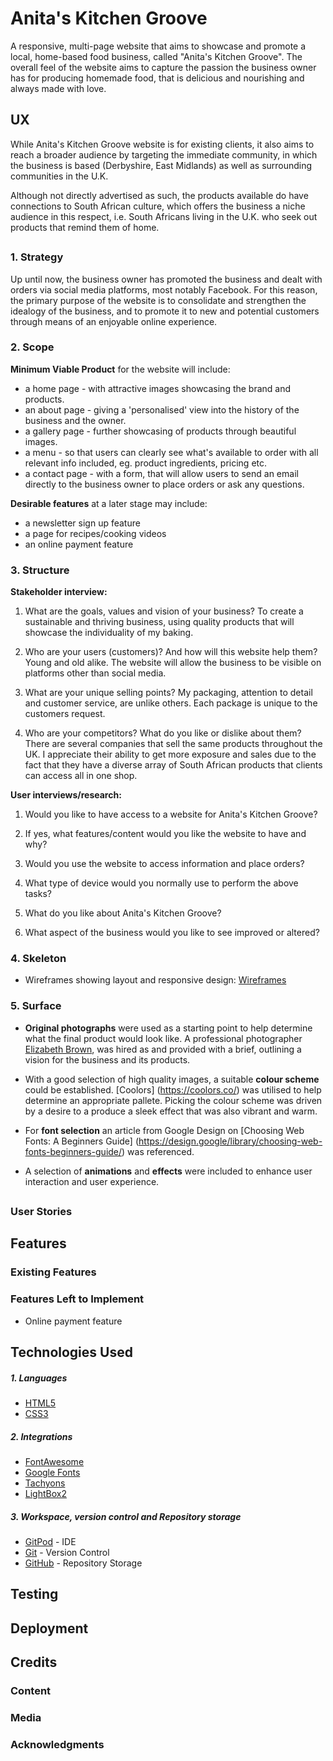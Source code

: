 # Anita's Kitchen Groove

A responsive, multi-page website that aims to showcase and promote a local, home-based food business, called "Anita's Kitchen Groove". The overall feel of the website aims to capture the passion the business owner has for producing homemade food, that is delicious and nourishing and always made with love.

## UX

While Anita's Kitchen Groove website is for existing clients, it also aims to reach a broader audience by targeting the immediate community, in which the business is based (Derbyshire, East Midlands) as well as surrounding communities in the U.K.

Although not directly advertised as such, the products available do have connections to South African culture, which offers the business a niche audience in this respect, i.e. South Africans living in the U.K. who seek out products that remind them of home.

##

### 1. Strategy

Up until now, the business owner has promoted the business and dealt with orders via social media platforms, most notably Facebook. For this reason, the primary purpose of the website is to consolidate and strengthen the idealogy of the business, and to promote it to new and potential customers through means of an enjoyable online experience.

### 2. Scope

**Minimum Viable Product** for the website will include:

- a home page - with attractive images showcasing the brand and products.
- an about page - giving a 'personalised' view into the history of the business and the owner.
- a gallery page - further showcasing of products through beautiful images.
- a menu - so that users can clearly see what's available to order with all relevant info included, eg. product ingredients, pricing etc.
- a contact page - with a form, that will allow users to send an email directly to the business owner to place orders or ask any questions.

**Desirable features** at a later stage may include:

- a newsletter sign up feature
- a page for recipes/cooking videos
- an online payment feature

### 3. Structure

**Stakeholder interview:**

1. What are the goals, values and vision of your business?
   To create a sustainable and thriving business, using quality products that will showcase the individuality of my baking.

2. Who are your users (customers)? And how will this website help them?
   Young and old alike. The website will allow the business to be visible on platforms other than social media.

3. What are your unique selling points?
   My packaging, attention to detail and customer service, are unlike others. Each package is unique to the customers request.

4. Who are your competitors? What do you like or dislike about them?
   There are several companies that sell the same products throughout the UK. I appreciate their ability to get more exposure and sales due to the fact that they have a diverse array of South African products that clients can access all in one shop.

**User interviews/research:**

1. Would you like to have access to a website for Anita's Kitchen Groove?

2. If yes, what features/content would you like the website to have and why?

3. Would you use the website to access information and place orders?

4. What type of device would you normally use to perform the above tasks?

5. What do you like about Anita's Kitchen Groove?

6. What aspect of the business would you like to see improved or altered?

### 4. Skeleton

- Wireframes showing layout and responsive design: [Wireframes](https://github.com/Wingkelinks/anitas_kitchen_groove_MSP1/blob/master/MSP1%20wireframe.pdf)

### 5. Surface

- **Original photographs** were used as a starting point to help determine what the final product would look like. A professional photographer [Elizabeth Brown](https://www.elizabethbrown.uk/), was hired as and provided with a brief, outlining a vision for the business and its products.

- With a good selection of high quality images, a suitable **colour scheme** could be established. [Coolors] (https://coolors.co/) was utilised to help determine an appropriate pallete. Picking the colour scheme was driven by a desire to a produce a sleek effect that was also vibrant and warm.

- For **font selection** an article from Google Design on [Choosing Web Fonts: A Beginners Guide] (https://design.google/library/choosing-web-fonts-beginners-guide/) was referenced.

- A selection of **animations** and **effects** were included to enhance user interaction and user experience.

##

### User Stories

##

## Features

### Existing Features

### Features Left to Implement

- Online payment feature

##

## Technologies Used

##### 1. Languages

- [HTML5](https://en.wikipedia.org/wiki/HTML5)
- [CSS3](https://en.wikipedia.org/wiki/Cascading_Style_Sheets)

##### 2. Integrations

- [FontAwesome](https://fontawesome.com/)
- [Google Fonts](https://fonts.google.com/)
- [Tachyons](https://tachyons.io/)
- [LightBox2](https://lokeshdhakar.com/projects/lightbox2/)

##### 3. Workspace, version control and Repository storage

- [GitPod](https://github.com/mkuti/corklagos-venture/blob/master/gitpod.io) - IDE
- [Git](https://git-scm.com/) - Version Control
- [GitHub](https://github.com/) - Repository Storage

##

## Testing

## Deployment

## Credits

### Content

### Media

### Acknowledgments

##
